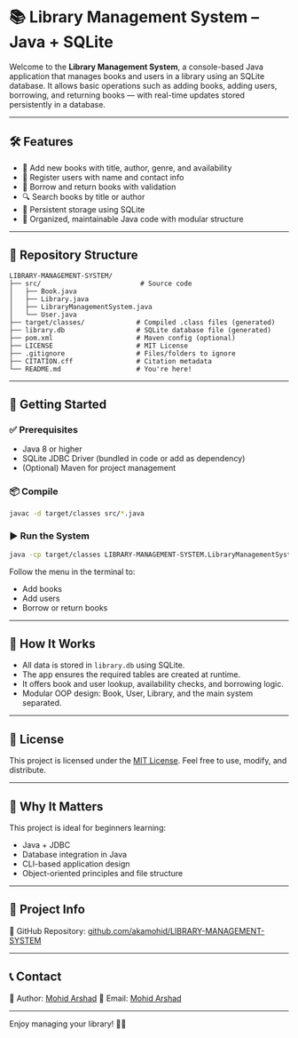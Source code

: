 # 📚 Library Management System – Java + SQLite

Welcome to the **Library Management System**, a console-based Java application that manages books and users in a library using an SQLite database. It allows basic operations such as adding books, adding users, borrowing, and returning books — with real-time updates stored persistently in a database.

---

## 🛠 Features

- 📘 Add new books with title, author, genre, and availability
- 👤 Register users with name and contact info
- 🔄 Borrow and return books with validation
- 🔍 Search books by title or author
- 💾 Persistent storage using SQLite
- 🧪 Organized, maintainable Java code with modular structure

---

## 📂 Repository Structure

```
LIBRARY-MANAGEMENT-SYSTEM/
├── src/                         # Source code
│   ├── Book.java
│   ├── Library.java
│   ├── LibraryManagementSystem.java
│   └── User.java
├── target/classes/             # Compiled .class files (generated)
├── library.db                  # SQLite database file (generated)
├── pom.xml                     # Maven config (optional)
├── LICENSE                     # MIT License
├── .gitignore                  # Files/folders to ignore
├── CITATION.cff                # Citation metadata
└── README.md                   # You're here!
```

---

## 🚀 Getting Started

### ✅ Prerequisites

- Java 8 or higher
- SQLite JDBC Driver (bundled in code or add as dependency)
- (Optional) Maven for project management

### 📦 Compile

```bash
javac -d target/classes src/*.java
```

### ▶️ Run the System

```bash
java -cp target/classes LIBRARY-MANAGEMENT-SYSTEM.LibraryManagementSystem
```

Follow the menu in the terminal to:

- Add books
- Add users
- Borrow or return books

---

## 🧩 How It Works

- All data is stored in `library.db` using SQLite.
- The app ensures the required tables are created at runtime.
- It offers book and user lookup, availability checks, and borrowing logic.
- Modular OOP design: Book, User, Library, and the main system separated.

---

## 📜 License

This project is licensed under the [MIT License](LICENSE). Feel free to use, modify, and distribute.

---

## 🧠 Why It Matters

This project is ideal for beginners learning:

- Java + JDBC
- Database integration in Java
- CLI-based application design
- Object-oriented principles and file structure

---

## 📌 Project Info

🔗 GitHub Repository: [github.com/akamohid/LIBRARY-MANAGEMENT-SYSTEM](https://github.com/akamohid/LIBRARY-MANAGEMENT-SYSTEM)  

---

## 📞 Contact

👤 Author: [Mohid Arshad](https://linkedin.com/in/mohid-arshad-347180235/)
📧 Email: [Mohid Arshad](mailto:akamohid@gmail.com)

--- 
Enjoy managing your library! 📖✨
